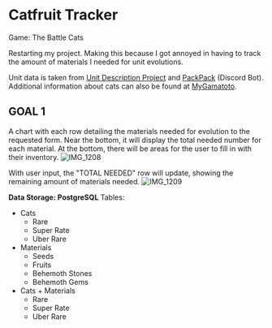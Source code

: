 # Catfruit Tracker

Game: The Battle Cats

Restarting my project. Making this because I got annoyed in having to track the amount of materials I needed for unit evolutions.

Unit data is taken from [Unit Description Project](https://thanksfeanor.pythonanywhere.com/UDP) and [PackPack](https://discord.com/discovery/applications/779311078412255242) (Discord Bot). Additional information about cats can also be found at [MyGamatoto](https://mygamatoto.com/).

## GOAL 1
A chart with each row detailing the materials needed for evolution to the requested form.
Near the bottom, it will display the total needed number for each material.
At the bottom, there will be areas for the user to fill in with their inventory.
![IMG_1208](https://github.com/user-attachments/assets/b0cef434-fb2b-406e-98d2-1222193569fe)

With user input, the "TOTAL NEEDED" row will update, showing the remaining amount of materials needed.
![IMG_1209](https://github.com/user-attachments/assets/ce3541b8-0b62-4d8b-82ba-d6624746267c)

**Data Storage: PostgreSQL**
Tables:
- Cats
  - Rare
  - Super Rate
  - Uber Rare
- Materials
  - Seeds
  - Fruits
  - Behemoth Stones
  - Behemoth Gems
- Cats + Materials
  - Rare
  - Super Rate
  - Uber Rare
